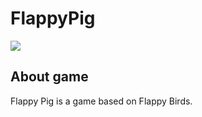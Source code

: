 <h1>FlappyPig</h1>

  
<img src="https://i.postimg.cc/44F3ppf6/Flappy-Pig.png"></img> 


<h2>About game</h2>

Flappy Pig is a game based on Flappy Birds.
